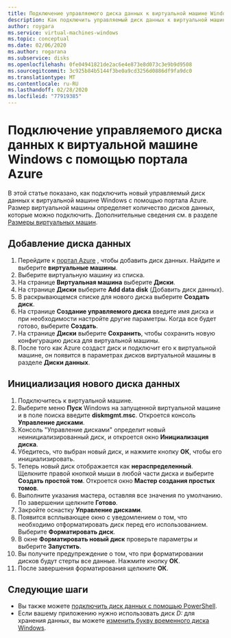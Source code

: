 ```yaml
---
title: Подключение управляемого диска данных к виртуальной машине Windows в Azure
description: Как подключить управляемый диск данных к виртуальной машине Windows с помощью портала Azure.
author: roygara
ms.service: virtual-machines-windows
ms.topic: conceptual
ms.date: 02/06/2020
ms.author: rogarana
ms.subservice: disks
ms.openlocfilehash: 0fe04941821de2ac6e4e873e8d073c3e9b9d9508
ms.sourcegitcommit: 3c925b84b5144f3be0a9cd3256d0886df9fa9dc0
ms.translationtype: MT
ms.contentlocale: ru-RU
ms.lasthandoff: 02/28/2020
ms.locfileid: "77919385"
---
```

# <a name="attach-a-managed-data-disk-to-a-windows-vm-by-using-the-azure-portal"></a>Подключение управляемого диска данных к виртуальной машине Windows с помощью портала Azure

В этой статье показано, как подключить новый управляемый диск данных к виртуальной машине Windows с помощью портала Azure. Размер виртуальной машины определяет количество дисков данных, которые можно подключить. Дополнительные сведения см. в разделе [Размеры виртуальных машин](sizes.md).


## <a name="add-a-data-disk"></a>Добавление диска данных

1. Перейдите к [портал Azure](https://portal.azure.com) , чтобы добавить диск данных. Найдите и выберите **виртуальные машины**.
2. Выберите виртуальную машину из списка.
3. На странице **Виртуальная машина** выберите **Диски**.
4. На странице **Диски** выберите **Add data disk** (Добавить диск данных).
5. В раскрывающемся списке для нового диска выберите **Создать диск**.
6. На странице **Создание управляемого диска** введите имя диска и при необходимости настройте другие параметры. Когда все будет готово, выберите **Создать**.
7. На странице **Диски** выберите **Сохранить**, чтобы сохранить новую конфигурацию диска для виртуальной машины.
8. После того как Azure создаст диск и подключит его к виртуальной машине, он появится в параметрах дисков виртуальной машины в разделе **Диски данных**.


## <a name="initialize-a-new-data-disk"></a>Инициализация нового диска данных

1. Подключитесь к виртуальной машине.
1. Выберите меню **Пуск** Windows на запущенной виртуальной машине и в поле поиска введите **diskmgmt.msc**. Откроется консоль **Управление дисками**.
2. Консоль "Управление дисками" определит новый неинициализированный диск, и откроется окно **Инициализация диска**.
3. Убедитесь, что выбран новый диск, и нажмите кнопку **ОК**, чтобы его инициализировать.
4. Теперь новый диск отображается как **нераспределенный**. Щелкните правой кнопкой мыши в любой части диска и выберите **Создать простой том**. Откроется окно **Мастер создания простых томов**.
5. Выполните указания мастера, оставляя все значения по умолчанию. По завершении щелкните **Готово**.
6. Закройте оснастку **Управление дисками**.
7. Появится всплывающее окно с уведомлением о том, что необходимо отформатировать диск перед его использованием. Выберите **Форматировать диск**.
8. В окне **Форматировать новый диск** проверьте параметры и выберите **Запустить**.
9. Вы получите предупреждение о том, что при форматировании дисков будут стерты все данные. Нажмите кнопку **ОК**.
10. После завершения форматирования щелкните **ОК**.

## <a name="next-steps"></a>Следующие шаги

- Вы также можете [подключить диск данных с помощью PowerShell](attach-disk-ps.md).
- Если вашему приложению нужно использовать диск *D:* для хранения данных, вы можете [изменить букву временного диска Windows](change-drive-letter.md).
